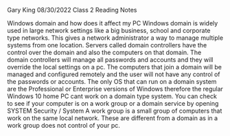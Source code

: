 Gary King
08/30/2022
Class 2 Reading Notes

Windows domain and how does it affect my PC
Windows domain is widely used in large network settings like a big business, school and corporate type networks.
This gives a network administrator a way to manage multiple systems from one location.
Servers called domain controllers have the control over the domain and also the computers on that domain.
The domain controllers will manage all passwords and accounts and they will override the local settings on a pc.
The computers that join a domain will be managed and configured remotely and the user will not have any control of the passwords or accounts.
The only OS that can run on a domain system are the Professional or Enterprise versions of Windows therefore the regular Windows 10 home PC cant work on a domain type system.
You can check to see if your computer is on a work group or a  domain service by opening SYSTEM Security / System
A work group is a small group of computers that work on the same local network. These are different from a domain as in a work group does not control of your pc.
